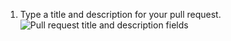 1. Type a title and description for your pull request.
   ![Pull request title and description fields](/assets/images/help/pull_requests/pullrequest-description.png)
